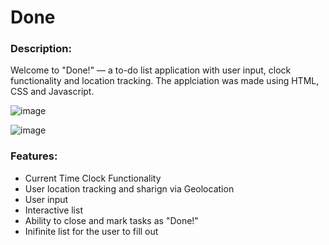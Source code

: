 # Done

### Description:
Welcome to "Done!" — a to-do list application with user input, clock functionality and location tracking. The applciation was made using HTML, CSS and Javascript.


![image](https://user-images.githubusercontent.com/111328484/212578752-54abb302-753a-497a-ae16-34bc66ec295f.png)


![image](https://user-images.githubusercontent.com/111328484/212578688-90dd4294-e5f9-4bbf-b135-6954b6b76089.png)



### Features:
+ Current Time Clock Functionality
+ User location tracking and sharign via Geolocation
+ User input 
+ Interactive list
+ Ability to close and mark tasks as "Done!"
+ Inifinite list for the user to fill out
